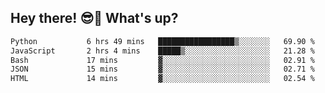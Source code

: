 ## Hey there! 😎👋 What's up?

<!--START_SECTION:waka-->

```txt
Python           6 hrs 49 mins   █████████████████▒░░░░░░░   69.90 %
JavaScript       2 hrs 4 mins    █████▒░░░░░░░░░░░░░░░░░░░   21.28 %
Bash             17 mins         ▓░░░░░░░░░░░░░░░░░░░░░░░░   02.91 %
JSON             15 mins         ▓░░░░░░░░░░░░░░░░░░░░░░░░   02.71 %
HTML             14 mins         ▓░░░░░░░░░░░░░░░░░░░░░░░░   02.54 %
```

<!--END_SECTION:waka-->
